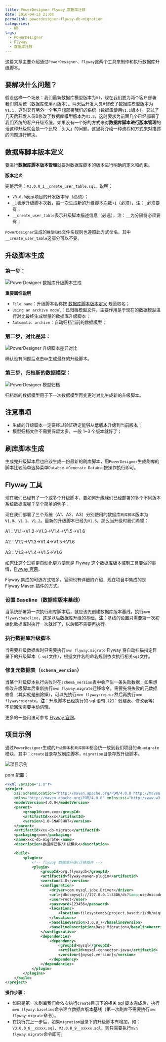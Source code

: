 ```yaml
---
title: PowerDesigner Flyway 数据库迁移
date: 2016-04-23 21:08
permalink: powerdesigner-flyway-db-migration
categories:
  - DB
tags:
  - PowerDesigner
  - Flyway
  - 数据库迁移
---
```


这篇文章主要介绍通过`PowerDesigner`、`Flyway`这两个工具来制作和执行数据库升级脚本。

<!-- more -->

## 要解决什么问题？
假设这样一个场景：我们最新数据库模型版本为`V1`，现在我们要为两个客户部署我们的系统（数据库使用`V1`版本）。两天后开发人员A修改了数据库模型版本为`V1.1`，这时又有另外一个客户想部署我们的系统（数据库使用`V1.1`版本）。又过了几天后开发人员B修改了数据库模型版本为`V1.2`，这时要求为前面几个已经部署了我们系统的客户升级系统，如果没有一个好的方式来对**数据库脚本进行版本管理**的话这种升级就会是一个比较「头大」的问题。这里将介绍一种流程和方式来对描述的问题进行解决。

## 数据库脚本版本定义
要进行**数据库脚本版本管理**就要对数据库脚本的版本进行明确的定义和约束。

**版本定义**

完整示例：`V3.0.0_1__create_user_table.sql`。说明：

* `V3.0.0`表示项目的开发版本号（必须）；
* `_1`表示升级脚本次数，每一次生成新的升级脚本次数`+1`（必须），注：`_`必须要有；
* `__create_user_table`表示升级脚本描述信息（必选），注：`__`为分隔符必须要有；

`PowerDesigner`生成的`模型归档`文件名规则也遵照此方式命名，其中`__create_user_table`这部分可以不要。

## 升级脚本生成
### 第一步：
![PowerDesigner 数据库升级脚本生成][]

**重要属性说明**

* `File name`：升级脚本名称按 [数据库脚本版本定义](#数据库脚本版本定义) 规范取名；
* `Using an archive model`：已归档模型文件，主要作用是于现在的数据模型进行对比最终生成增量的数据库升级脚本；
* `Automatic archive`：自动归档当前的数据模型；

### 第二步，对比差异：
![PowerDesigner 升级脚本差异对比][]

确认没有问题后点击`OK`生成最终的升级脚本。

### 第三步，归档新的数据模型：
![PowerDesigner 模型归档][]

归档新的数据模型用于下一次数据模型再变更时对比生成新的升级脚本。

## 注意事项
* 生成的升级脚本一定要经过验证确定能够从低版本升级到当前版本；
* 模型归档文件不需要保留太多，一般 1~3 个版本就好了；

## 刷库脚本生成
生成完升级脚本后也应该生成一份最新的刷库脚本，用`PowerDesigner`生成刷库的脚本比较简单选择菜单`Databse->Generate Databse`按操作执行即可。

## Flyway 工具
现在我们已经有了一个或多个升级脚本，要如何升级我们已经部署的多个不同版本系统数据库呢？举个简单的例子：

现在我们部署了三个系统（A1、A2、A3）分别使用的数据库`刷库脚本`版本为`V1.0`、`V1.1`、`V1.2`。最新的升级脚本已经为`V1.6`，那么当升级时我们希望：

A1：V1.1->V1.2->V1.3->V1.4->V1.5->V1.6

A2：V1.2->V1.3->V1.4->V1.5->V1.6

A3：V1.3->V1.4->V1.5->V1.6

如何让这个过程更自动化更方便就是 Flyway 这个数据库版本控制工具要做的事情，[Flyway 官网]。

Flyway 集成的可选方式较多，官网也有详细的介绍，现在项目中集成的是 Flyway Maven 插件的方式。

### 设置 Baseline（数据库版本基线）
当系统部署第一次执行刷库脚本后，就应该先创建数据库版本基线，执行`mvn flyway:baseline`，这是以后数据库升级的基础。**注**：基线的设置只需要第一次初始化数据库时执行一次就好了，以后都不需要再执行。

### 执行数据库升级脚本
当需要升级数据库时只需要执行`mvn flyway:migrate` Flyway 将自动扫描指定目录下的升级脚本（`.sql`文件），根据文件名的命名规则依次执行相关`sql`文件。

### 修复元数据表（`schema_version`）
当某个升级脚本执行失败时在`schema_version`表中会产生一条失败数据，如果想修改升级脚本后重新执行`mvn flyway:migrate`迁移命令。需要先将失败的元数据修复（其实就是删除掉），可以先执行`mvn flyway:repair`然后再执行`mvn flyway:migrate`。**注**：升级脚本已经执行的 sql 语句（如：创建表、修改表等）不能回滚需要手动清理。

更多的一些用法可参考 [Flyway 官网]。

## 项目示例
通过`PowerDesigner`生成的`升级脚本`和`刷库脚本`都会统一放到我们项目的`db-migrate`模块，其中：`create`目录存放刷库脚本，`migration`目录存放升级脚本。

![项目示例][]

pom 配置：

```xml
<?xml version="1.0"?>
<project
    xsi:schemaLocation="http://maven.apache.org/POM/4.0.0 http://maven.apache.org/xsd/maven-4.0.0.xsd"
    xmlns="http://maven.apache.org/POM/4.0.0" xmlns:xsi="http://www.w3.org/2001/XMLSchema-instance">
    <modelVersion>4.0.0</modelVersion>
    <parent>
        <groupId>com.xxx</groupId>
        <artifactId>xxx</artifactId>
        <version>1.0-SNAPSHOT</version>
    </parent>
    <artifactId>xxx-db-migrate</artifactId>
    <packaging>pom</packaging>
    <name>xxx-db-migrate</name>
    <description>数据库迁移/升级模块</description>

    <build>
        <plugins>
            <!-- flyway 数据库升级/迁移插件 -->
            <plugin>
                <groupId>org.flywaydb</groupId>
                <artifactId>flyway-maven-plugin</artifactId>
                <version>4.0</version>
                <configuration>
                    <driver>com.mysql.jdbc.Driver</driver>
                    <url>jdbc:mysql://127.0.0.1:3306/dc?&amp;useUnicode=true&amp;characterEncoding=utf-8&amp;autoReconnect=true</url>
                    <user>root</user>
                    <password>123456</password>
                    <locations>
                        <location>filesystem:${project.basedir}/db/migration</location>
                    </locations>
                    <baselineVersion>3.0.0_7</baselineVersion>
                    <baselineDescription>Base Migration</baselineDescription>
                </configuration>
                <dependencies>
                    <dependency>
                        <groupId>mysql</groupId>
                        <artifactId>mysql-connector-java</artifactId>
                        <version>${mysql.version}</version>
                    </dependency>
                </dependencies>
            </plugin>
        </plugins>
    </build>
</project>
```

**操作步骤**：

- 如果是第一次刷库我们会依次执行`create`目录下的相关 sql 脚本完成后，执行`mvn flyway:baseline`命令建立数据库版本基线（第一次刷库不需要执行`mvn flyway:migrate`命令）。
- 在执行完上一步后，如果`migration`目录下的升级脚本有增加，如：`V3.0.0_8__xxxxx.sql`、`V3.0.0_9__xxxxx.sql`，则只需要执行`mvn flyway:migrate`命令即可。


[PowerDesigner 数据库升级脚本生成]: http://7xqn9b.com1.z0.glb.clouddn.com/PowerDesigner/PowerDesigner-01.png
[PowerDesigner 升级脚本差异对比]: http://7xqn9b.com1.z0.glb.clouddn.com/PowerDesigner/PowerDesigner-02.png
[PowerDesigner 模型归档]: http://7xqn9b.com1.z0.glb.clouddn.com/PowerDesigner/PowerDesigner-03.png
[Flyway 官网]: https://flywaydb.org
[项目示例]: http://7xqn9b.com1.z0.glb.clouddn.com/PowerDesigner/%E9%A1%B9%E7%9B%AE%E7%A4%BA%E4%BE%8B.png
